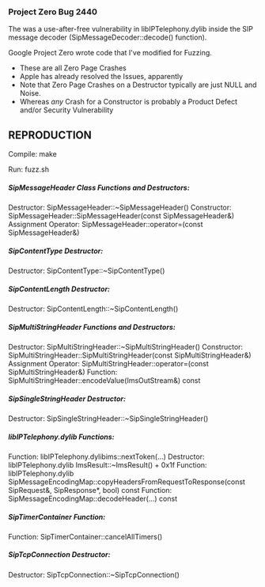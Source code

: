### Project Zero Bug 2440 
The was a use-after-free vulnerability in libIPTelephony.dylib inside the SIP message decoder (SipMessageDecoder::decode() function). 

Google Project Zero wrote code that I've modified for Fuzzing.

- These are all Zero Page Crashes
- Apple has already resolved the Issues, apparently
- Note that Zero Page Crashes on a Destructor typically are just NULL and Noise.
- Whereas _any_ Crash for a Constructor is probably a Product Defect and/or Security Vulnerability

REPRODUCTION
---------
Compile:
make

Run:
fuzz.sh

##### SipMessageHeader Class Functions and Destructors:
Destructor: SipMessageHeader::~SipMessageHeader()
Constructor: SipMessageHeader::SipMessageHeader(const SipMessageHeader&)
Assignment Operator: SipMessageHeader::operator=(const SipMessageHeader&)
##### SipContentType Destructor:
Destructor: SipContentType::~SipContentType()
##### SipContentLength Destructor:
Destructor: SipContentLength::~SipContentLength()
##### SipMultiStringHeader Functions and Destructors:
Destructor: SipMultiStringHeader::~SipMultiStringHeader()
Constructor: SipMultiStringHeader::SipMultiStringHeader(const SipMultiStringHeader&)
Assignment Operator: SipMultiStringHeader::operator=(const SipMultiStringHeader&)
Function: SipMultiStringHeader::encodeValue(ImsOutStream&) const
##### SipSingleStringHeader Destructor:
Destructor: SipSingleStringHeader::~SipSingleStringHeader()
##### libIPTelephony.dylib Functions:
Function: libIPTelephony.dylibims::nextToken(...)
Destructor: libIPTelephony.dylib ImsResult::~ImsResult() + 0x1f
Function: libIPTelephony.dylib SipMessageEncodingMap::copyHeadersFromRequestToResponse(const SipRequest&, SipResponse*, bool) const
Function: SipMessageEncodingMap::decodeHeader(...) const
##### SipTimerContainer Function:
Function: SipTimerContainer::cancelAllTimers()
##### SipTcpConnection Destructor:
Destructor: SipTcpConnection::~SipTcpConnection()
